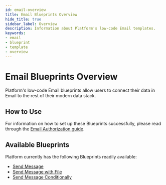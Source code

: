 ```yaml
---
id: email-overview
title: Email Blueprints Overview
hide_title: true
sidebar_label: Overview
description: Information about Platform's low-code Email templates.
keywords:
- email
- blueprint
- template
- overview
---
```


# Email Blueprints Overview

Platform's low-code Email blueprints allow users to connect their data in Email to the rest of their modern data stack.


## How to Use
For information on how to set up these Blueprints successfully, please read through the [Email Authorization guide](email-authorization.md).


## Available Blueprints
Platform currently has the following Blueprints readily available:

- [Send Message](email-send-message.md)
- [Send Message with File](email-send-message-with-file.md)
- [Send Message Conditionally](email-send-message-conditionally.md)

